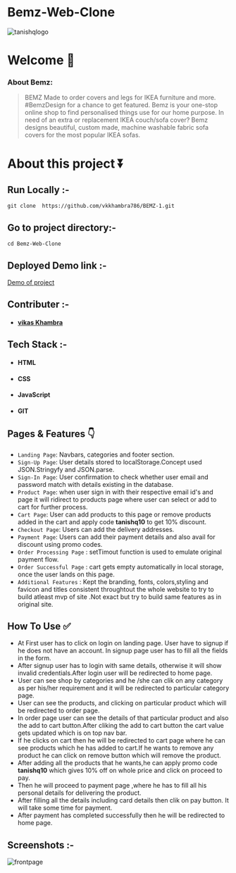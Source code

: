  
# Bemz-Web-Clone

![tanishqlogo](https://i.pinimg.com/originals/e0/89/3e/e0893eeaf738d6d483fb0e9ff0992077.png)
<!-- //https://user-images.githubusercontent.com/87421824/135969419-0d9550f0-56c8-43ca-8630-9321320166e8.jpg -->


# Welcome :wave:

### About Bemz:

> BEMZ Made to order covers and legs for IKEA furniture and more. #BemzDesign for a chance to get featured. Bemz is your one-stop online shop to find personalised things use for our home purpose. In need of an extra or replacement IKEA couch/sofa cover? Bemz designs beautiful, custom made, machine washable fabric sofa covers for the most popular IKEA sofas.

# About this project ⏬

## Run Locally :-
``git clone  https://github.com/vkkhambra786/BEMZ-1.git``

## Go to project directory:- 
`cd Bemz-Web-Clone`
 

## Deployed Demo link :-
[Demo of project](https://bemz-1.vercel.app/)

## Contributer :- 
 
- #### [vikas Khambra](https://www.linkedin.com/in/vikas-khambra-44b40b17b/)
 

## Tech Stack :- 

- #### HTML
- #### CSS 
- #### JavaScript
- #### GIT

## Pages & Features :point_down:

- `Landing Page`: Navbars, categories and footer section.
- `Sign-Up Page`: User details stored to localStorage.Concept used JSON.Stringyfy and JSON.parse.
- `Sign-In Page`: User confirmation to check whether user email and password match with details existing in the database.
- `Product Page`: when user sign in with their respective email id's and  page it will ridirect to products page where user can select or add to cart for further process.
- `Cart Page`: User can add products to this page or remove products added in the cart and apply code **tanishq10** to get 10% discount.
- `Checkout Page`: Users can add the delivery addresses.
- `Payment Page`: Users can add their payment details and also avail for discount using promo codes.
- `Order Processing Page` : setTimout function is used to emulate original payment flow.
- `Order Successful Page` : cart gets empty automatically in local storage, once the user lands on this page.
- `Additional Features` : Kept the branding, fonts, colors,styling and favicon and titles consistent throughtout the whole website to try to build atleast mvp of site .Not exact but try to build same features as in original site.
 
## How To Use ✅

- At First user has to click on login on landing page. User have to signup if he does not have an account. In signup page user has to  fill  all the fields in the form.
- After signup user has to login with same details, otherwise it will show invalid credentials.After login user will be redirected to home page.
- User can see shop by categories and he /she can clik on any category as per his/her requirement and it will be redirected to particular category page.
- User can see the products, and clicking on particular product which will be redirected to order page.
- In order page user can see the details of that particular product and also the add to cart button.After cliking the add to cart button the cart value gets updated which is on top nav bar.
- If he clicks on cart then he will be redirected to cart page where he can see products which he has added to cart.If he wants to remove any product he can click on remove button which will remove the product. 
- After adding all the products that he wants,he can apply promo code **tanishq10** which gives 10% off on whole price and click on proceed to pay.
- Then he will proceed to payment page ,where he has to fill all his personal details for delivering the product.
- After filling all the details including card details then clik on pay button. It will take some time for payment.
- After payment has completed successfully then he will be redirected to home page.

## Screenshots :- 
![frontpage](https://images.bemz.com/productImage/FAR1-M-RE524.jpg?mode=crop&quality=95&width=1920&height=1920&bgc=ebebe6)
 
